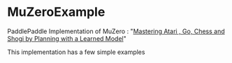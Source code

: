 # MuZeroExample
PaddlePaddle Implementation of MuZero : "[Mastering Atari , Go, Chess and Shogi by Planning with a Learned Model](https://arxiv.org/pdf/1911.08265.pdf)"  

This implementation has a few simple examples
